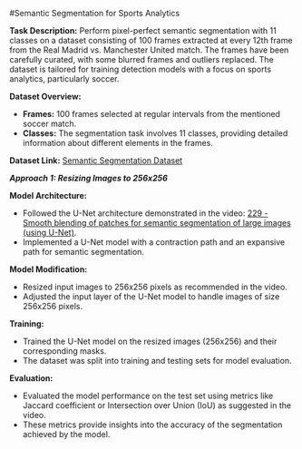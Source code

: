 #Semantic Segmentation for Sports Analytics

**Task Description:**
  Perform pixel-perfect semantic segmentation with 11 classes on a dataset consisting of 100 frames extracted at every 12th frame from 
  the Real Madrid vs. Manchester United match. The frames have been carefully curated, with some blurred frames and outliers replaced.
  The dataset is tailored for training detection models with a focus on sports analytics, particularly soccer.

**Dataset Overview:**
- **Frames:** 100 frames selected at regular intervals from the mentioned soccer match.
- **Classes:** The segmentation task involves 11 classes, providing detailed information about different elements in the frames.

**Dataset Link:** [Semantic Segmentation Dataset](https://www.kaggle.com/datasets/mohammednomer/semantic-segmentation)


  

***Approach 1: Resizing Images to 256x256***

**Model Architecture:**
- Followed the U-Net architecture demonstrated in the video: [229 - Smooth blending of patches for semantic segmentation of large images (using U-Net)](https://www.youtube.com/watch?v=HrGn4uFrMOM&t=7s).
- Implemented a U-Net model with a contraction path and an expansive path for semantic segmentation.

**Model Modification:**
- Resized input images to 256x256 pixels as recommended in the video.
- Adjusted the input layer of the U-Net model to handle images of size 256x256 pixels.

**Training:**
- Trained the U-Net model on the resized images (256x256) and their corresponding masks.
- The dataset was split into training and testing sets for model evaluation.

**Evaluation:**
- Evaluated the model performance on the test set using metrics like Jaccard coefficient or Intersection over Union (IoU) as suggested in the video.
- These metrics provide insights into the accuracy of the segmentation achieved by the model.

